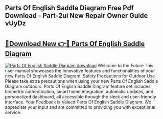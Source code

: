 ## Parts Of English Saddle Diagram Free Pdf Download - Part-2ui New Repair Owner Guide vUyDz

# <h2><a href="http://dfs4u3i.blite.top/?on=Parts+Of+English+Saddle+Diagram">🔗Download New 👉🔴 Parts Of English Saddle Diagram</a></h2>

[![Parts Of English Saddle Diagram download](https://i.imgur.com/lujVjoI.png)](http://dfs4u3i.blite.top/?on=Parts+Of+English+Saddle+Diagram)
Welcome to the Future This user manual showcases the innovative features and functionalities of your new Parts Of English Saddle Diagram. Safety Precautions for Outdoor Use Please take extra precautions when using your new Parts Of English Saddle Diagram outdoors. Parts Of English Saddle Diagram feature set includes biometric authentication, smart home integration, automatic updates, and personalized dashboard, all accessible through the sleek and user-friendly interface. Your Feedback is Valued Parts Of English Saddle Diagram. We appreciate your input and are committed to providing you with exceptional service.
